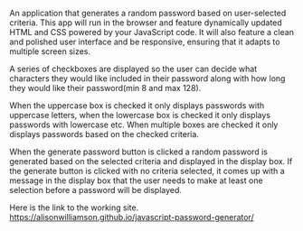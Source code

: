 
An application that generates a random password based on user-selected criteria. This app will run in the browser and feature dynamically updated HTML and CSS powered by your JavaScript code. It will also feature a clean and polished user interface and be responsive, ensuring that it adapts to multiple screen sizes.


A series of checkboxes are displayed so the user can decide what characters they 
would like included in their password along with how long they would like their password(min 8 and max 128). 

When the uppercase box is checked it only displays passwords with uppercase letters, when the lowercase box is checked it only displays passwords with lowercase etc. When multiple boxes are checked it only displays passwords based on the checked criteria. 

When the generate password button is clicked a random password is generated based on the selected criteria and displayed in the display box. If the generate button is clicked with no criteria selected, it comes up with a message in the display box that the user needs to make at least one selection before a password will be displayed.

Here is the link to the working site. 
https://alisonwilliamson.github.io/javascript-password-generator/

